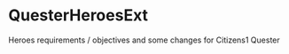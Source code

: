 QuesterHeroesExt
================

Heroes requirements / objectives and some changes for Citizens1 Quester